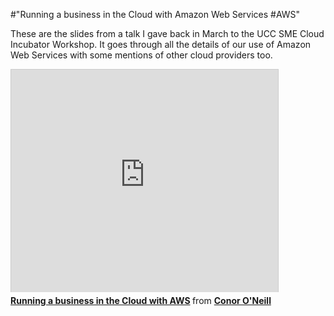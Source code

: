 #"Running a business in the Cloud with Amazon Web Services #AWS"

These are the slides from a talk I gave back in March to the UCC SME Cloud Incubator Workshop. It goes through all the details of our use of Amazon Web Services with some mentions of other cloud providers too.

<iframe src="http://www.slideshare.net/slideshow/embed_code/14164267" width="427" height="356" frameborder="0" marginwidth="0" marginheight="0" scrolling="no" style="border:1px solid #CCC;border-width:1px 1px 0;margin-bottom:5px" allowfullscreen> </iframe> <div style="margin-bottom:5px"> <strong> <a href="http://www.slideshare.net/conor/running-a-business-in-the-cloud-with-aws" title="Running a business in the Cloud with AWS" target="_blank">Running a business in the Cloud with AWS</a> </strong> from <strong><a href="http://www.slideshare.net/conor" target="_blank">Conor O'Neill</a></strong> </div>
